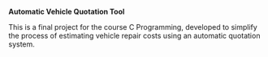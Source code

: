 **Automatic Vehicle Quotation Tool**

This is a final project for the course 	C Programming, developed to simplify the process of estimating vehicle repair costs using an automatic quotation system.
